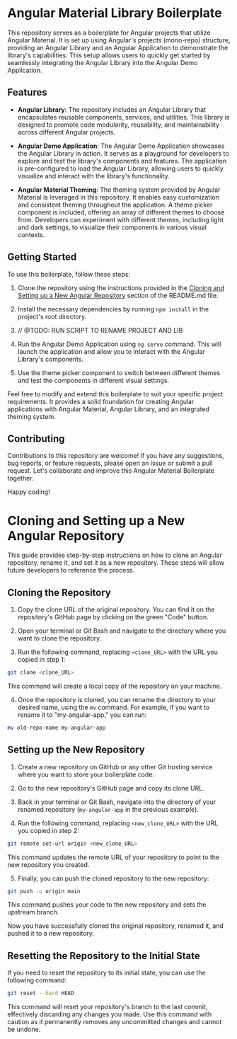 # Angular Material Library Boilerplate

This repository serves as a boilerplate for Angular projects that utilize Angular Material. It is set up using Angular's projects (mono-repo) structure, providing an Angular Library and an Angular Application to demonstrate the library's capabilities. This setup allows users to quickly get started by seamlessly integrating the Angular Library into the Angular Demo Application.

## Features

- **Angular Library**: The repository includes an Angular Library that encapsulates reusable components, services, and utilities. This library is designed to promote code modularity, reusability, and maintainability across different Angular projects.

- **Angular Demo Application**: The Angular Demo Application showcases the Angular Library in action. It serves as a playground for developers to explore and test the library's components and features. The application is pre-configured to load the Angular Library, allowing users to quickly visualize and interact with the library's functionality.

- **Angular Material Theming**: The theming system provided by Angular Material is leveraged in this repository. It enables easy customization and consistent theming throughout the application. A theme picker component is included, offering an array of different themes to choose from. Developers can experiment with different themes, including light and dark settings, to visualize their components in various visual contexts.

## Getting Started

To use this boilerplate, follow these steps:

1. Clone the repository using the instructions provided in the [Cloning and Setting up a New Angular Repository](#cloning-and-setting-up-a-new-angular-repository) section of the README.md file.

2. Install the necessary dependencies by running `npm install` in the project's root directory.

3. // @TODO: RUN SCRIPT TO RENAME PROJECT AND LIB

4. Run the Angular Demo Application using `ng serve` command. This will launch the application and allow you to interact with the Angular Library's components.

5. Use the theme picker component to switch between different themes and test the components in different visual settings.

Feel free to modify and extend this boilerplate to suit your specific project requirements. It provides a solid foundation for creating Angular applications with Angular Material, Angular Library, and an integrated theming system.

## Contributing

Contributions to this repository are welcome! If you have any suggestions, bug reports, or feature requests, please open an issue or submit a pull request. Let's collaborate and improve this Angular Material Boilerplate together.

Happy coding!


# Cloning and Setting up a New Angular Repository

This guide provides step-by-step instructions on how to clone an Angular repository, rename it, and set it as a new repository. These steps will allow future developers to reference the process.

## Cloning the Repository

1. Copy the clone URL of the original repository. You can find it on the repository's GitHub page by clicking on the green "Code" button.

2. Open your terminal or Git Bash and navigate to the directory where you want to clone the repository.

3. Run the following command, replacing `<clone_URL>` with the URL you copied in step 1:

```bash
git clone <clone_URL>
```


This command will create a local copy of the repository on your machine.

4. Once the repository is cloned, you can rename the directory to your desired name, using the `mv` command. For example, if you want to rename it to "my-angular-app," you can run:

```bash
mv old-repo-name my-angular-app
```


## Setting up the New Repository

1. Create a new repository on GitHub or any other Git hosting service where you want to store your boilerplate code.

2. Go to the new repository's GitHub page and copy its clone URL.

3. Back in your terminal or Git Bash, navigate into the directory of your renamed repository (`my-angular-app` in the previous example).

4. Run the following command, replacing `<new_clone_URL>` with the URL you copied in step 2:

```bash
git remote set-url origin <new_clone_URL>
```


This command updates the remote URL of your repository to point to the new repository you created.

5. Finally, you can push the cloned repository to the new repository:

```bash
git push -u origin main
```


This command pushes your code to the new repository and sets the upstream branch.

Now you have successfully cloned the original repository, renamed it, and pushed it to a new repository.

## Resetting the Repository to the Initial State

If you need to reset the repository to its initial state, you can use the following command:

```bash
git reset --hard HEAD
```

This command will reset your repository's branch to the last commit, effectively discarding any changes you made. Use this command with caution as it permanently removes any uncommitted changes and cannot be undone.

